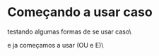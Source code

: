 
# Começando a usar caso
testando algumas formas de se usar caso\

e ja começamos a usar (OU e E)\

